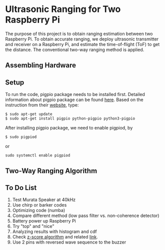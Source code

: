 # Ultrasonic Ranging for Two Raspberry Pi

The purpose of this project is to obtain ranging estimation between two Raspberry Pi. To obtain accurate ranging, we deploy ultrasonic transmitter and receiver on a Raspberry Pi, and estimate the time-of-flight (ToF) to get the distance. The conventional two-way ranging method is applied. 

## Assembling Hardware

## Setup

To run the code, pigpio package needs to be installed first. Detailed information about pigpio package can be found [here](https://abyz.me.uk/rpi/pigpio/). Based on the instruction from their [website](https://abyz.me.uk/rpi/pigpio/download.html), type:
```
$ sudo apt-get update
$ sudo apt-get install pigpio python-pigpio python3-pigpio
```
After installing pigpio package, we need to enable pigpiod, by
```
$ sudo pigpiod
```
or
```
sudo systemctl enable pigpiod
```


## Two-Way Ranging Algorithm

## To Do List

1. Test Murata Speaker at 40kHz
2. Use chirp or barker codes
3. Optimizing code (numba)
4. Compare different method (low pass filter vs. non-coherence detector)
5. Battery power up Raspberry Pi
6. Try "top" and "nice"
7. Analyzing results with histogram and cdf
8. Check [z-score algorithm](https://github.com/MatteoBattilana/robust-peak-detection-algorithm/blob/master/main.py) and related [link](https://stackoverflow.com/questions/22583391/peak-signal-detection-in-realtime-timeseries-data/22640362#22640362).
9. Use 2 pins with reversed wave sequence to the buzzer
